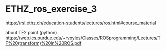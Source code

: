 # ETHZ_ros_exercise_3


https://rsl.ethz.ch/education-students/lectures/ros.html#course_material

about TF2 point (python)
https://web.ics.purdue.edu/~rvoyles/Classes/ROSprogramming/Lectures/TF%20(transform)%20in%20ROS.pdf

